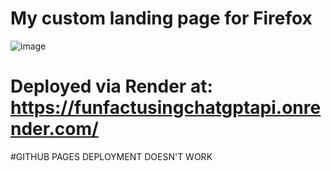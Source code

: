 # My custom landing page for Firefox 
![image](https://github.com/user-attachments/assets/668f62d3-9fed-40d8-b15b-6deb57cded8a)

# Deployed via Render at: https://funfactusingchatgptapi.onrender.com/
#GITHUB PAGES DEPLOYMENT DOESN'T WORK
